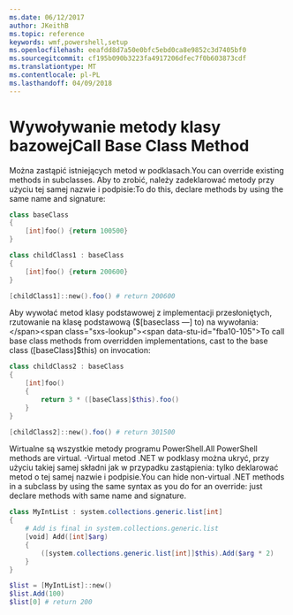 ```yaml
---
ms.date: 06/12/2017
author: JKeithB
ms.topic: reference
keywords: wmf,powershell,setup
ms.openlocfilehash: eeafdd8d7a50e0bfc5ebd0ca8e9852c3d7405bf0
ms.sourcegitcommit: cf195b090b3223fa4917206dfec7f0b603873cdf
ms.translationtype: MT
ms.contentlocale: pl-PL
ms.lasthandoff: 04/09/2018
---
```

# <a name="call-base-class-method"></a><span data-ttu-id="fba10-102">Wywoływanie metody klasy bazowej</span><span class="sxs-lookup"><span data-stu-id="fba10-102">Call Base Class Method</span></span>

<span data-ttu-id="fba10-103">Można zastąpić istniejących metod w podklasach.</span><span class="sxs-lookup"><span data-stu-id="fba10-103">You can override existing methods in subclasses.</span></span> <span data-ttu-id="fba10-104">Aby to zrobić, należy zadeklarować metody przy użyciu tej samej nazwie i podpisie:</span><span class="sxs-lookup"><span data-stu-id="fba10-104">To do this, declare methods by using the same name and signature:</span></span>

```powershell
class baseClass
{
    [int]foo() {return 100500}
}

class childClass1 : baseClass
{
    [int]foo() {return 200600}
}

[childClass1]::new().foo() # return 200600
```

<span data-ttu-id="fba10-105">Aby wywołać metod klasy podstawowej z implementacji przesłoniętych, rzutowanie na klasę podstawową ($[baseclass —] to) na wywołania:</span><span class="sxs-lookup"><span data-stu-id="fba10-105">To call base class methods from overridden implementations, cast to the base class ([baseClass]$this) on invocation:</span></span>

```powershell
class childClass2 : baseClass
{
    [int]foo()
    {
        return 3 * ([baseClass]$this).foo()
    }
}

[childClass2]::new().foo() # return 301500
```

<span data-ttu-id="fba10-106">Wirtualne są wszystkie metody programu PowerShell.</span><span class="sxs-lookup"><span data-stu-id="fba10-106">All PowerShell methods are virtual.</span></span> <span data-ttu-id="fba10-107">-Virtual metod .NET w podklasy można ukryć, przy użyciu takiej samej składni jak w przypadku zastąpienia: tylko deklarować metod o tej samej nazwie i podpisie.</span><span class="sxs-lookup"><span data-stu-id="fba10-107">You can hide non-virtual .NET methods in a subclass by using the same syntax as you do for an override: just declare methods with same name and signature.</span></span>

```powershell
class MyIntList : system.collections.generic.list[int]
{
    # Add is final in system.collections.generic.list
    [void] Add([int]$arg)
    {
        ([system.collections.generic.list[int]]$this).Add($arg * 2)
    }
}

$list = [MyIntList]::new()
$list.Add(100)
$list[0] # return 200
```